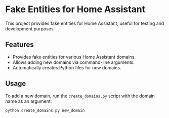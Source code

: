 # Fake Entities for Home Assistant

This project provides fake entities for Home Assistant, useful for testing and development purposes.

## Features

- Provides fake entities for various Home Assistant domains.
- Allows adding new domains via command-line arguments.
- Automatically creates Python files for new domains.

## Usage

To add a new domain, run the `create_domains.py` script with the domain name as an argument:

```sh
python create_domains.py new_domain